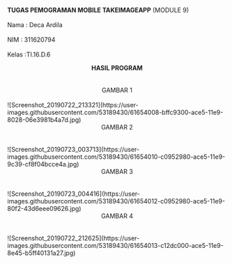 <b>TUGAS PEMOGRAMAN MOBILE TAKEIMAGEAPP</b> (MODULE 9) <br>
<br> Nama : Deca Ardila <br>
<br> NIM  : 311620794  <br>
<br> Kelas :TI.16.D.6 <br>

<center> <b> HASIL PROGRAM </b> </center> <br><br>

<center> GAMBAR 1 </center> <br>
![Screenshot_20190722_213321](https://user-images.githubusercontent.com/53189430/61654008-bffc9300-ace5-11e9-8028-06e3981b4a7d.jpg)

<center> GAMBAR 2 </center> <br><br>
![Screenshot_20190723_003713](https://user-images.githubusercontent.com/53189430/61654010-c0952980-ace5-11e9-9c39-cf8f04bcce4a.jpg)

<center> GAMBAR 3 </center> <br><br>
![Screenshot_20190723_004416](https://user-images.githubusercontent.com/53189430/61654012-c0952980-ace5-11e9-80f2-43d6eee09626.jpg)
<center> GAMBAR 4 </center> <br><br>
![Screenshot_20190722_212625](https://user-images.githubusercontent.com/53189430/61654013-c12dc000-ace5-11e9-8e45-b5ff40131a27.jpg)

  
